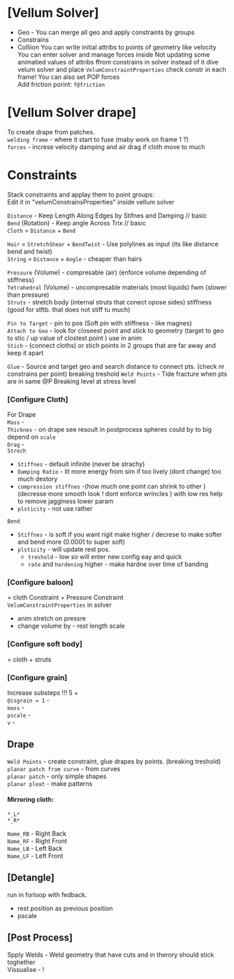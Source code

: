 
# [Vellum Solver]
- Geo - You can merge all geo and apply constraints by groups  
- Constrains 
- Colliion
You can write initial attribs to points of geometry like velocity  
You can enter solver and manage forces inside 
Not updating some animatied values of attribs ffrom constrains in solver  instead of it dive velum solver and place `VelumConstraintProperties` check constr in each frame! You can also set POP forces  
Add friction porint: `f@friction`  

# [Vellum Solver drape]
To create drape from patches.  
`welding frame` - where it start to fuse  (maby work on frame 1 ?)   
`forces` - increse velocity damping and air drag if cloth move to much  

# Constraints
Stack constraints and applay them to point groups:  
Edit it in "velumConstrainsProperties" inside vellum solver   

`Distance` - Keep Length Along Edges by Stifnes and Damping // basic    
`Bend` (Rotation) - Keep angle Across Trix // basic   
`Cloth` = `Distance` + `Bend`  

`Hair` = `StretchShear` + `BendTwist` - Use polylines as input (its like distance bend and twist)    
`String`  = `Distance` + `Angle` - cheaper than hairs    

`Pressure` (Volume) - compresable (air) (enforce volume depending of stiffness)    
`Tetrahedral` (Volume) - uncompresable materials (most liquids) fwm (slower than pressure)          
`Struts` - stretch body (internal struts that conect opose sides)  stiffness (good for stftb. that does not stiff tu much)    

`Pin to Target` - pin to pos (Soft pin with stiffness - like magnes)    
`Attach to Geo` - look for closeest point and stick to geometry (target to geo to stic / up value of clostest point ) use in anim   
`Stich` - (connect cloths) or stich points in 2 groups that are far away and keep it apart    

`Glue`  -  Source and target geo and search distance to connect pts. (check nr constrains per point)   breaking treshold 
`Weld Points` - Tide fracture when pts are in same @P     Breaking level at stress level   


### [Configure Cloth]
 For Drape   
`Mass` -   
`Thicknes` - on drape see resoult in postprocess spheres could by to big  depend on `scale`     
`Drag` -    
`Strech`   
- `Stiffnes` - default infinite (never be strachy) 
- `Damping Ratio` - lit more energy from sim  if too lively  (dont change) too much destory  
- `compression stiffnes` -(how much one point can shrink to other )  (decresse more smooth look ! dont enforce wrincles ) with low res help to remove jagginess lower param  
- `plsticity` - not use rather  

`Bend`
- `Stiffnes` - is soft if you want rigit make higher  / decrese to make softer  and bend more  (0.0001 to super soft)
- `plsticity` - will update rest pos.   
  - `treshold` - low so will enter new config eay and quick     
  - `rate` and  `hardening` higher - make hardne over time of banding    
 
 
### [Configure baloon]
= cloth Constraint + Pressure Constraint     
`VelumConstraintProperties` in solver   
- anim stretch on pressre   
- change volume by - rest length scale    

### [Configure soft body]
= cloth + struts     

### [Configure grain]
Increase substeps !!! 5 +   
`@isgrain = 1` -   
`mass` -   
`pscale` -   
`v` -   


## Drape

`Weld Points` - create constraint, glue drapes by points.  (breaking treshold)  
`planar patch from curve` - from curves   
`planar patch` - only simple shapes   
`planar pleat` - make patterns   

#### Mirroring cloth: 

`*_L*`  
`*_R*`  
 
`Name_RB` -   Right Back  
`Name_RF` -   Right Front  
`Name_LB` -   Left Back  
`Name_LF` -   Left Front  

## [Detangle]
run in forloop with fedback.   
- rest position as previous position   
- pscale  

## [Post Process]
Spply Welds - Weld geometry that have cuts  and in therory should stick toghether   
Vissualise - !   
